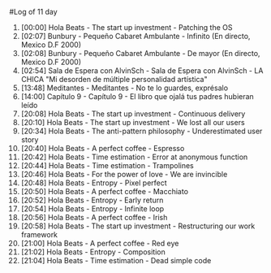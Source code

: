 #Log of 11 day

1. [00:00] Hola Beats - The start up investment - Patching the OS
1. [02:07] Bunbury - Pequeño Cabaret Ambulante - Infinito (En directo, Mexico D.F 2000)
1. [02:08] Bunbury - Pequeño Cabaret Ambulante - De mayor (En directo, Mexico D.F 2000)
1. [02:54] Sala de Espera con AlvinSch - Sala de Espera con AlvinSch - LA CHICA "Mi desorden de múltiple personalidad artística"
1. [13:48] Meditantes - Meditantes - No te lo guardes, exprésalo
1. [14:00] Capítulo 9 - Capítulo 9 - El libro que ojalá tus padres hubieran leído
1. [20:08] Hola Beats - The start up investment - Continuous delivery
1. [20:10] Hola Beats - The start up investment - We lost all our users
1. [20:34] Hola Beats - The anti-pattern philosophy - Underestimated user story
1. [20:40] Hola Beats - A perfect coffee - Espresso
1. [20:42] Hola Beats - Time estimation - Error at anonymous function
1. [20:44] Hola Beats - Time estimation - Trampolines
1. [20:46] Hola Beats - For the power of love - We are invincible
1. [20:48] Hola Beats - Entropy - Pixel perfect
1. [20:50] Hola Beats - A perfect coffee - Macchiato
1. [20:52] Hola Beats - Entropy - Early return
1. [20:54] Hola Beats - Entropy - Infinite loop
1. [20:56] Hola Beats - A perfect coffee - Irish
1. [20:58] Hola Beats - The start up investment - Restructuring our work framework
1. [21:00] Hola Beats - A perfect coffee - Red eye
1. [21:02] Hola Beats - Entropy - Composition
1. [21:04] Hola Beats - Time estimation - Dead simple code

